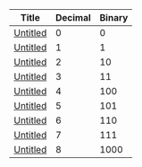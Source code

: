 <table><thead><tr class="header"><th>Title</th><th>Decimal</th><th>Binary</th></tr></thead><tbody><tr class="odd"><td><a href="Untitled%20Database%20e6f1ffc6cb754326bdc07bd50a1b337a/Untitled%20b34221880e304855b2eb6950dd5a20f2.html">Untitled</a></td><td>0</td><td>0</td></tr><tr class="even"><td><a href="Untitled%20Database%20e6f1ffc6cb754326bdc07bd50a1b337a/Untitled%2047bac85828b24475a4907802cae37385.html">Untitled</a></td><td>1</td><td>1</td></tr><tr class="odd"><td><a href="Untitled%20Database%20e6f1ffc6cb754326bdc07bd50a1b337a/Untitled%20e49bb79828ce4f4bbd14d9eaf4b5f888.html">Untitled</a></td><td>2</td><td>10</td></tr><tr class="even"><td><a href="Untitled%20Database%20e6f1ffc6cb754326bdc07bd50a1b337a/Untitled%20c4bc36310ef14acb86af3cfced19418a.html">Untitled</a></td><td>3</td><td>11</td></tr><tr class="odd"><td><a href="Untitled%20Database%20e6f1ffc6cb754326bdc07bd50a1b337a/Untitled%204705e3e50bf14535bed05057f49978b6.html">Untitled</a></td><td>4</td><td>100</td></tr><tr class="even"><td><a href="Untitled%20Database%20e6f1ffc6cb754326bdc07bd50a1b337a/Untitled%2001ad487267bf40b8884f0c487471d158.html">Untitled</a></td><td>5</td><td>101</td></tr><tr class="odd"><td><a href="Untitled%20Database%20e6f1ffc6cb754326bdc07bd50a1b337a/Untitled%204624f2b9739c4f728ee788fba23c86a7.html">Untitled</a></td><td>6</td><td>110</td></tr><tr class="even"><td><a href="Untitled%20Database%20e6f1ffc6cb754326bdc07bd50a1b337a/Untitled%2013386042111e436b90b2b3cda380e7de.html">Untitled</a></td><td>7</td><td>111</td></tr><tr class="odd"><td><a href="Untitled%20Database%20e6f1ffc6cb754326bdc07bd50a1b337a/Untitled%2003a04f6fd60f418cae03cb95f09262ab.html">Untitled</a></td><td>8</td><td>1000</td></tr></tbody></table>
